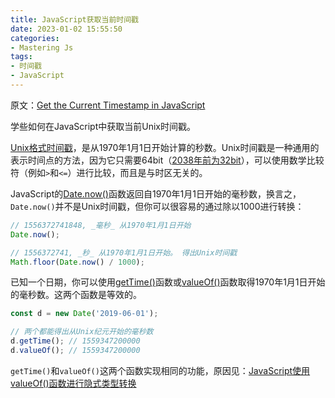 ```yaml
---
title: JavaScript获取当前时间戳
date: 2023-01-02 15:55:50
categories:
- Mastering Js
tags:
- 时间戳
- JavaScript
---
```


原文：[Get the Current Timestamp in JavaScript](https://masteringjs.io/tutorials/fundamentals/timestamps)

学些如何在JavaScript中获取当前Unix时间戳。

<!-- more -->

[Unix格式时间戳](https://en.wikipedia.org/wiki/Unix_time)，是从1970年1月1日开始计算的秒数。Unix时间戳是一种通用的表示时间点的方法，因为它只需要64bit（[2038年前为32bit](https://developers.slashdot.org/story/13/01/22/1447205/youve-got-25-years-until-unix-time-overflows)），可以使用数学比较符（例如`>`和`<=`）进行比较，而且是与时区无关的。

JavaScript的[Date.now()](https://developer.mozilla.org/en-US/docs/Web/JavaScript/Reference/Global_Objects/Date/now)函数返回自1970年1月1日开始的毫秒数，换言之，`Date.now()`并不是Unix时间戳，但你可以很容易的通过除以1000进行转换：

```javascript
// 1556372741848, _毫秒_ 从1970年1月1日开始
Date.now();

// 1556372741, _秒_ 从1970年1月1日开始。 得出Unix时间戳
Math.floor(Date.now() / 1000);
```

已知一个日期，你可以使用[getTime()](https://developer.mozilla.org/en-US/docs/Web/JavaScript/Reference/Global_Objects/Date/getTime)函数或[valueOf()](https://developer.mozilla.org/en-US/docs/Web/JavaScript/Reference/Global_Objects/Date/valueOf)函数取得1970年1月1日开始的毫秒数。这两个函数是等效的。

```javascript
const d = new Date('2019-06-01');

// 两个都能得出从Unix纪元开始的毫秒数
d.getTime(); // 1559347200000
d.valueOf(); // 1559347200000
```

`getTime()`和`valueOf()`这两个函数实现相同的功能，原因见：[JavaScript使用valueOf()函数进行隐式类型转换](https://blog.klipse.tech/javascript/2016/09/21/valueOf-js.html)
